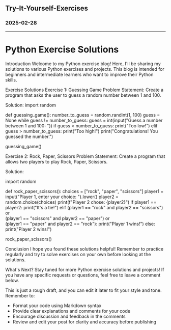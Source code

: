 Try-It-Yourself-Exercises
---
### 2025-02-28
---
# Python Exercise Solutions
Introduction
Welcome to my Python exercise blog! Here, I'll be sharing my solutions to various Python exercises and projects. This blog is intended for beginners and intermediate learners who want to improve their Python skills.

Exercise Solutions
Exercise 1: Guessing Game
Problem Statement: Create a program that asks the user to guess a random number between 1 and 100.

Solution:
import random

def guessing_game():
    number_to_guess = random.randint(1, 100)
    guess = None
    while guess != number_to_guess:
        guess = int(input("Guess a number between 1 and 100: "))
        if guess < number_to_guess:
            print("Too low!")
        elif guess > number_to_guess:
            print("Too high!")
    print("Congratulations! You guessed the number.")

guessing_game()

Exercise 2: Rock, Paper, Scissors
Problem Statement: Create a program that allows two players to play Rock, Paper, Scissors.

Solution:

import random

def rock_paper_scissors():
    choices = ["rock", "paper", "scissors"]
    player1 = input("Player 1, enter your choice: ").lower()
    player2 = random.choice(choices)
    print(f"Player 2 chose: {player2}")
    if player1 == player2:
        print("It's a tie!")
    elif (player1 == "rock" and player2 == "scissors") or \
         (player1 == "scissors" and player2 == "paper") or \
         (player1 == "paper" and player2 == "rock"):
        print("Player 1 wins!")
    else:
        print("Player 2 wins!")

rock_paper_scissors()

Conclusion
I hope you found these solutions helpful! Remember to practice regularly and try to solve exercises on your own before looking at the solutions.

What's Next?
Stay tuned for more Python exercise solutions and projects! If you have any specific requests or questions, feel free to leave a comment below.

This is just a rough draft, and you can edit it later to fit your style and tone. Remember to:

- Format your code using Markdown syntax
- Provide clear explanations and comments for your code
- Encourage discussion and feedback in the comments
- Review and edit your post for clarity and accuracy before publishing

